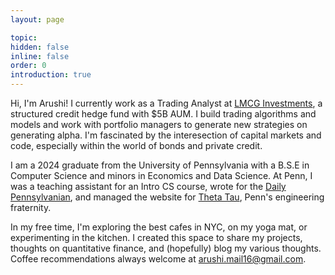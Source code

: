 ```yaml
---
layout: page

topic:
hidden: false
inline: false
order: 0
introduction: true
---
```


Hi, I'm Arushi! I currently work as a Trading Analyst at [LMCG Investments](https://lmcg.com/alternative-investments/), a structured credit hedge fund with $5B AUM. I build trading algorithms and models and work with portfolio managers to generate new strategies on generating alpha. I'm fascinated by the interesection of capital markets and code, especially within the world of bonds and private credit. 

I am a 2024 graduate from the University of Pennsylvania with a B.S.E in Computer Science and minors in Economics and Data Science. At Penn, I was a teaching assistant for an Intro CS course, wrote for the [Daily Pennsylvanian](https://www.thedp.com/page/search?q=Arushi+Srivastava#gsc.tab=0&gsc.q=Arushi%20Srivastava&gsc.page=1), and managed the website for [Theta Tau](https://www.upennthetatau.com/), Penn's engineering fraternity. 

In my free time, I'm exploring the best cafes in NYC, on my yoga mat, or experimenting in the kitchen. I created this space to share my projects, thoughts on quantitative finance, and (hopefully) blog my various thoughts. Coffee recommendations always welcome at arushi.mail16@gmail.com.